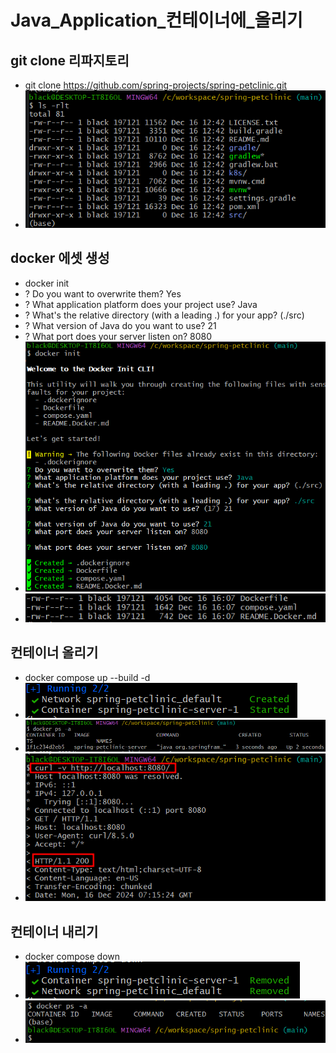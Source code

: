 #  Java_Application_컨테이너에_올리기

## git clone 리파지토리

- git clone https://github.com/spring-projects/spring-petclinic.git
- ![img.png](images/img.png)

## docker 에셋 생성

- docker init
- ? Do you want to overwrite them? Yes
- ? What application platform does your project use? Java
- ? What's the relative directory (with a leading .) for your app? (./src)
- ? What version of Java do you want to use? 21
- ? What port does your server listen on? 8080
- ![img_1.png](images/img_1.png)
- ![img_2.png](images/img_2.png)

## 컨테이너 올리기

- docker compose up --build -d
- ![img_9.png](images/img_9.png)
- ![img_11.png](images/img_11.png)
- ![img_6.png](images/img_6.png)

## 컨테이너 내리기

- docker compose down
- ![img_8.png](images/img_8.png)
- ![img_10.png](images/img_10.png)